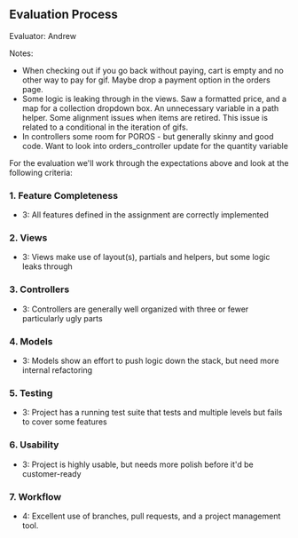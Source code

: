 ## Evaluation Process

Evaluator: Andrew

Notes:

* When checking out if you go back without paying, cart is empty and no other way to pay for gif. Maybe drop a payment option in the orders page.
* Some logic is leaking through in the views. Saw a formatted price, and a map for a collection dropdown box. An unnecessary variable in a path helper. Some alignment issues when items are retired. This issue is related to a conditional in the iteration of gifs.
* In controllers some room for POROS - but generally skinny and good code. Want to look into orders_controller update for the quantity variable


For the evaluation we'll work through the expectations above and look at the
following criteria:

### 1. Feature Completeness

* 3: All features defined in the assignment are correctly implemented

### 2. Views

* 3: Views make use of layout(s), partials and helpers, but some logic leaks through

### 3. Controllers

* 3: Controllers are generally well organized with three or fewer particularly ugly parts

### 4. Models

* 3: Models show an effort to push logic down the stack, but need more internal refactoring

### 5. Testing

* 3: Project has a running test suite that tests and multiple levels but fails to cover some features

### 6. Usability

* 3: Project is highly usable, but needs more polish before it'd be customer-ready

### 7. Workflow

* 4: Excellent use of branches, pull requests, and a project management tool.
